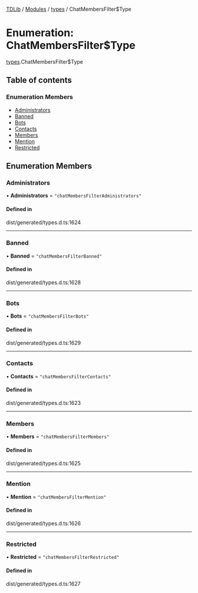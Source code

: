 [TDLib](../README.md) / [Modules](../modules.md) / [types](../modules/types.md) / ChatMembersFilter$Type

# Enumeration: ChatMembersFilter$Type

[types](../modules/types.md).ChatMembersFilter$Type

## Table of contents

### Enumeration Members

- [Administrators](types.ChatMembersFilter_Type.md#administrators)
- [Banned](types.ChatMembersFilter_Type.md#banned)
- [Bots](types.ChatMembersFilter_Type.md#bots)
- [Contacts](types.ChatMembersFilter_Type.md#contacts)
- [Members](types.ChatMembersFilter_Type.md#members)
- [Mention](types.ChatMembersFilter_Type.md#mention)
- [Restricted](types.ChatMembersFilter_Type.md#restricted)

## Enumeration Members

### Administrators

• **Administrators** = ``"chatMembersFilterAdministrators"``

#### Defined in

dist/generated/types.d.ts:1624

___

### Banned

• **Banned** = ``"chatMembersFilterBanned"``

#### Defined in

dist/generated/types.d.ts:1628

___

### Bots

• **Bots** = ``"chatMembersFilterBots"``

#### Defined in

dist/generated/types.d.ts:1629

___

### Contacts

• **Contacts** = ``"chatMembersFilterContacts"``

#### Defined in

dist/generated/types.d.ts:1623

___

### Members

• **Members** = ``"chatMembersFilterMembers"``

#### Defined in

dist/generated/types.d.ts:1625

___

### Mention

• **Mention** = ``"chatMembersFilterMention"``

#### Defined in

dist/generated/types.d.ts:1626

___

### Restricted

• **Restricted** = ``"chatMembersFilterRestricted"``

#### Defined in

dist/generated/types.d.ts:1627
